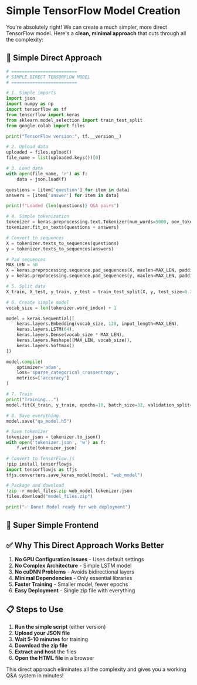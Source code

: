 # Simple TensorFlow Model Creation

You're absolutely right! We can create a much simpler, more direct TensorFlow model. Here's a **clean, minimal approach** that cuts through all the complexity:

## 🎯 Simple Direct Approach

```python
# =========================
# SIMPLE DIRECT TENSORFLOW MODEL
# =========================

# 1. Simple imports
import json
import numpy as np
import tensorflow as tf
from tensorflow import keras
from sklearn.model_selection import train_test_split
from google.colab import files

print("TensorFlow version:", tf.__version__)

# 2. Upload data
uploaded = files.upload()
file_name = list(uploaded.keys())[0]

# 3. Load data
with open(file_name, 'r') as f:
    data = json.load(f)

questions = [item['question'] for item in data]
answers = [item['answer'] for item in data]

print(f"Loaded {len(questions)} Q&A pairs")

# 4. Simple tokenization
tokenizer = keras.preprocessing.text.Tokenizer(num_words=5000, oov_token="")
tokenizer.fit_on_texts(questions + answers)

# Convert to sequences
X = tokenizer.texts_to_sequences(questions)
y = tokenizer.texts_to_sequences(answers)

# Pad sequences
MAX_LEN = 50
X = keras.preprocessing.sequence.pad_sequences(X, maxlen=MAX_LEN, padding='post')
y = keras.preprocessing.sequence.pad_sequences(y, maxlen=MAX_LEN, padding='post')

# 5. Split data
X_train, X_test, y_train, y_test = train_test_split(X, y, test_size=0.2, random_state=42)

# 6. Create simple model
vocab_size = len(tokenizer.word_index) + 1

model = keras.Sequential([
    keras.layers.Embedding(vocab_size, 128, input_length=MAX_LEN),
    keras.layers.LSTM(64),
    keras.layers.Dense(vocab_size * MAX_LEN),
    keras.layers.Reshape((MAX_LEN, vocab_size)),
    keras.layers.Softmax()
])

model.compile(
    optimizer='adam',
    loss='sparse_categorical_crossentropy',
    metrics=['accuracy']
)

# 7. Train
print("Training...")
model.fit(X_train, y_train, epochs=10, batch_size=32, validation_split=0.1)

# 8. Save everything
model.save("qa_model.h5")

# Save tokenizer
tokenizer_json = tokenizer.to_json()
with open('tokenizer.json', 'w') as f:
    f.write(tokenizer_json)

# Convert to TensorFlow.js
!pip install tensorflowjs
import tensorflowjs as tfjs
tfjs.converters.save_keras_model(model, "web_model")

# Package and download
!zip -r model_files.zip web_model tokenizer.json
files.download("model_files.zip")

print("✅ Done! Model ready for web deployment")
```


## 🚀 Super Simple Frontend


## ✅ Why This Direct Approach Works Better

1. **No GPU Configuration Issues** - Uses default settings
2. **No Complex Architecture** - Simple LSTM model
3. **No cuDNN Problems** - Avoids bidirectional layers
4. **Minimal Dependencies** - Only essential libraries
5. **Faster Training** - Smaller model, fewer epochs
6. **Easy Deployment** - Single zip file with everything

## 📋 Steps to Use

1. **Run the simple script** (either version)
2. **Upload your JSON file** 
3. **Wait 5-10 minutes** for training
4. **Download the zip file**
5. **Extract and host** the files
6. **Open the HTML file** in a browser

This direct approach eliminates all the complexity and gives you a working Q&A system in minutes!

